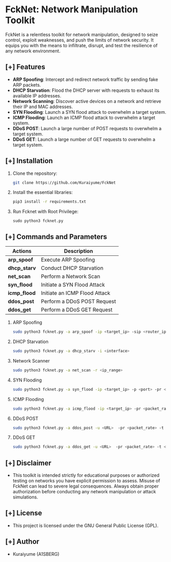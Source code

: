 # FckNet: Network Manipulation Toolkit

FckNet is a relentless toolkit for network manipulation, designed to seize control, exploit weaknesses, and push the limits of network security. It equips you with the means to infiltrate, disrupt, and test the resilience of any network environment.

## [+] Features

- **ARP Spoofing**: Intercept and redirect network traffic by sending fake ARP packets.
- **DHCP Starvation**: Flood the DHCP server with requests to exhaust its available IP addresses.
- **Network Scanning**: Discover active devices on a network and retrieve their IP and MAC addresses.
- **SYN Flooding**: Launch a SYN flood attack to overwhelm a target system.
- **ICMP Flooding**: Launch an ICMP flood attack to overwhelm a target system.
- **DDoS POST**: Launch a large number of POST requests to overwhelm a target system.
- **DDoS GET**: Launch a large number of GET requests to overwhelm a target system.

## [+] Installation

1. Clone the repository:
   ```bash
   git clone https://github.com/Kuraiyume/FckNet
   ```

2. Install the essential libraries:
   ```bash
   pip3 install -r requirements.txt
   ```
   
3. Run Fcknet with Root Privilege:
   ```
   sudo python3 fcknet.py
   ```

## [+] Commands and Parameters

| Actions       | Description                               |
|---------------|-------------------------------------------|
| **arp_spoof** | Execute ARP Spoofing                      |
| **dhcp_starv**| Conduct DHCP Starvation                   |
| **net_scan**  | Perform a Network Scan                    |
| **syn_flood** | Initiate a SYN Flood Attack               |
| **icmp_flood**| Initiate an ICMP Flood Attack             |
| **ddos_post** | Perform a DDoS POST Request               |
| **ddos_get**  | Perform a DDoS GET Request                |

1. ARP Spoofing
   ```bash
   sudo python3 fcknet.py -a arp_spoof -ip <target_ip> -sip <router_ip>
   ```

2. DHCP Starvation
   ```bash
   sudo python3 fcknet.py -a dhcp_starv -i <interface>
   ```

3. Network Scanner
   ```bash
   sudo python3 fcknet.py -a net_scan -r <ip_range>
   ```

4. SYN Flooding
   ```bash
   sudo python3 fcknet.py -a syn_flood -ip <target_ip> -p <port> -pr <packet_rate> -t <threads> -d <duration>
   ```

5. ICMP Flooding
   ```bash
   sudo python3 fcknet.py -a icmp_flood -ip <target_ip> -pr <packet_rate> - t <threads> -d <duration>
   ```

6. DDoS POST
   ```bash
   sudo python3 fcknet.py -a ddos_post -u <URL>  -pr <packet_rate> -t <threads> -d <duration> -psize <packet_size>
   ```

7. DDoS GET
   ```bash
   sudo python3 fcknet.py -a ddos_get -u <URL>  -pr <packet_rate> -t <threads> -d <duration>
   ```

## [+] Disclaimer
- This toolkit is intended strictly for educational purposes or authorized testing on networks you have explicit permission to assess. Misuse of FckNet can lead to severe legal consequences. Always obtain proper authorization before conducting any network manipulation or attack simulations.

## [+] License
- This project is licensed under the GNU General Public License (GPL).

## [+] Author
- Kuraiyume (A1SBERG)

